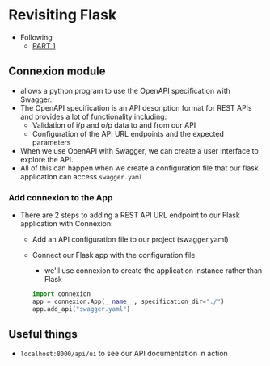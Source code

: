 # Revisiting Flask

- Following
  - [PART 1](https://realpython.com/flask-connexion-rest-api/#adding-your-first-rest-api-endpoint)

## Connexion module

- allows a python program to use the OpenAPI specification with Swagger.
- The OpenAPI specification is an API description format for REST APIs and provides a lot of functionality including:
  - Validation of i/p and o/p data to and from our API
  - Configuration of the API URL endpoints and the expected parameters
- When we use OpenAPI with Swagger, we can create a user interface to explore the API.
- All of this can happen when we create a configuration file that our flask application can access `swagger.yaml`

### Add connexion to the App

- There are 2 steps to adding a REST API URL endpoint to our Flask application with Connexion:
  - Add an API configuration file to our project (swagger.yaml)
  - Connect our Flask app with the configuration file
    - we'll use connexion to create the application instance rather than Flask

    ```py
    import connexion
    app = connexion.App(__name__, specification_dir="./")
    app.add_api("swagger.yaml")
    ```

## Useful things

- `localhost:8000/api/ui` to see our API documentation in action
